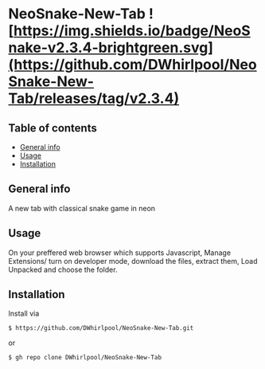 # NeoSnake-New-Tab ![https://img.shields.io/badge/NeoSnake-v2.3.4-brightgreen.svg](https://github.com/DWhirlpool/NeoSnake-New-Tab/releases/tag/v2.3.4)
## Table of contents
* [General info](#general-info)
* [Usage](#Usage)
* [Installation](#Installation)
## General info
A new tab with classical snake game in neon
## Usage
On your preffered web browser which supports Javascript, Manage Extensions/ turn on developer mode, download the files, extract them, Load Unpacked and choose the folder.
## Installation
Install via
```
$ https://github.com/DWhirlpool/NeoSnake-New-Tab.git
```
or
```
$ gh repo clone DWhirlpool/NeoSnake-New-Tab
```
